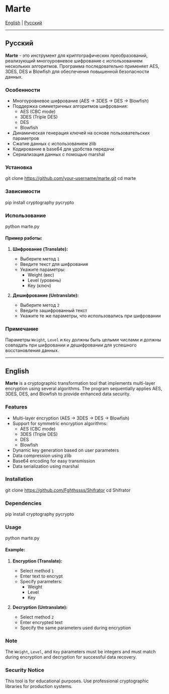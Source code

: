 # Marte

[English](#english) | [Русский](#русский)

---

## Русский

**Marte** - это инструмент для криптографических преобразований, реализующий многоуровневое шифрование с использованием нескольких алгоритмов. Программа последовательно применяет AES, 3DES, DES и Blowfish для обеспечения повышенной безопасности данных.

### Особенности

- Многоуровневое шифрование (AES → 3DES → DES → Blowfish)
- Поддержка симметричных алгоритмов шифрования:
  - AES (CBC mode)
  - 3DES (Triple DES)
  - DES
  - Blowfish
- Динамическая генерация ключей на основе пользовательских параметров
- Сжатие данных с использованием zlib
- Кодирование в base64 для удобства передачи
- Сериализация данных с помощью marshal

### Установка

git clone https://github.com/your-username/marte.git
cd marte

### Зависимости

pip install cryptography pycrypto

### Использование

python marte.py

#### Пример работы:

1. **Шифрование (Translate):**
   - Выберите метод `1`
   - Введите текст для шифрования
   - Укажите параметры:
     - Weight (вес)
     - Level (уровень) 
     - Key (ключ)

2. **Дешифрование (Untranslate):**
   - Выберите метод `2`
   - Введите зашифрованный текст
   - Укажите те же параметры, что использовались при шифровании

### Примечание

Параметры `Weight`, `Level` и `Key` должны быть целыми числами и должны совпадать при шифровании и дешифровании для успешного восстановления данных.

---

## English

**Marte** is a cryptographic transformation tool that implements multi-layer encryption using several algorithms. The program sequentially applies AES, 3DES, DES, and Blowfish to provide enhanced data security.

### Features

- Multi-layer encryption (AES → 3DES → DES → Blowfish)
- Support for symmetric encryption algorithms:
  - AES (CBC mode)
  - 3DES (Triple DES)
  - DES
  - Blowfish
- Dynamic key generation based on user parameters
- Data compression using zlib
- Base64 encoding for easy transmission
- Data serialization using marshal

### Installation

git clone https://github.com/Fghthssss/Shifrator
cd Shifrator

### Dependencies

pip install cryptography pycrypto

### Usage

python marte.py

#### Example:

1. **Encryption (Translate):**
   - Select method `1`
   - Enter text to encrypt
   - Specify parameters:
     - Weight
     - Level
     - Key

2. **Decryption (Untranslate):**
   - Select method `2`
   - Enter encrypted text
   - Specify the same parameters used during encryption

### Note

The `Weight`, `Level`, and `Key` parameters must be integers and must match during encryption and decryption for successful data recovery.

### Security Notice

This tool is for educational purposes. Use professional cryptographic libraries for production systems.


